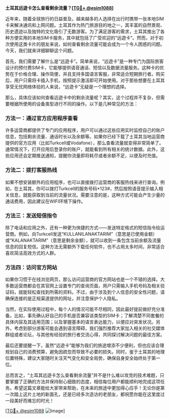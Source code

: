**土耳其远遊卡怎么查看剩余流量？[[TG💪+ @esim1088](https://t.me/s/esim1088)]**

近年来，随着全球旅行的日益普及，越来越多的人选择在出行时携带一张本地SIM卡来解决通讯和上网问题。土耳其作为热门旅游目的地之一，其丰富的自然景观、历史遗迹以及独特的文化吸引了无数游客。为了满足游客的需求，土耳其推出了各种方便实用的本地SIM卡服务，其中就包括了广受欢迎的“远遊卡”。然而，对于初次使用这类卡片的朋友来说，如何查看剩余流量可能会成为一个令人困惑的问题。今天，我们就来详细聊聊这个问题。

首先，我们需要了解什么是“远遊卡”。简单来说，“远遊卡”是一种专门为国际旅客设计的预付费SIM卡，它能够提供语音通话、短信以及数据流量服务。这种卡的优势在于价格合理、操作简便，并且支持多国语言客服，非常适合短期旅行者。购买后，用户只需将卡插入手机，按照提示激活即可开始使用。对于那些想要在土耳其享受无忧网络体验的人来说，“远遊卡”无疑是一个理想的选择。

那么，具体应该如何查看远遊卡中的剩余流量呢？其实，这个过程并不复杂，但需要根据所使用的设备类型进行不同的操作。以下是几种常见的方法：

### 方法一：通过官方应用程序查看

许多运营商都提供了专门的应用程序，用户可以通过这些应用实时监控自己的账户信息，包括剩余流量、通话时长以及余额等。如果你已经下载了土耳其当地运营商提供的官方应用（比如Turkcell或Vodafone），那么查看流量就变得非常简单了。通常情况下，打开应用后登录你的账户，就能看到所有相关的统计数据。此外，这些应用还会定期推送通知，提醒你流量即将耗尽或者余额不足，以便及时充值。

### 方法二：拨打客服热线

如果不想安装额外的应用程序，也可以直接拨打运营商的客服热线来进行查询。例如，在土耳其，你可以拨打Turkcell的服务号码*123#，然后按照语音提示输入相关信息，就能获取到当前的流量状况。需要注意的是，这种方式可能会产生少量的通话费用，因此建议在WIFI环境下操作。

### 方法三：发送短信指令

除了电话和应用之外，还有一种更为快捷的方式——发送特定格式的短信指令给运营商。例如，向Turkcell发送“KULLANILANAKTARIM”（意思是已使用金额）或“KALANAKTARIM”（意思是剩余金额），就可以收到一条包含当前余额及流量信息的回复短信。这种方法无需额外下载任何软件，也不占用太多时间，非常适合喜欢简洁高效方式的人群。

### 方法四：访问官方网站

如果你习惯于在线浏览网页，那么访问运营商的官方网站也是一个不错的选择。大多数运营商都会在其官网上设置专门的查询页面，用户只需输入手机号码及相关验证码，就能轻松查找到所需的资料。不过，由于涉及到个人信息的安全性问题，请确保连接的是正规渠道提供的网址，并注意保护个人隐私。

当然，在实际使用过程中，每个人的情况可能不尽相同，因此最好提前做好充分准备。比如，事先确认好自己的手机是否兼容该类型的SIM卡；了解清楚不同套餐的具体内容及其适用范围；以及掌握基本的语言表达能力，以便应对突发状况。另外，考虑到部分游客可能会遇到语言障碍，我们强烈推荐大家加入相关的社交媒体群组或者论坛，与其他有经验的旅行者交流心得，共同探讨解决问题的最佳方案。

最后还要提醒一下，虽然“远遊卡”能够为我们的旅途增添不少便利，但也应该合理规划自己的消费预算，避免因疏忽而导致不必要的损失。同时，鉴于土耳其的地理位置特殊，建议大家随时关注天气变化和安全局势，确保自身安全始终处于第一位。

总而言之，“土耳其远遊卡怎么查看剩余流量”并不是什么难以攻克的技术难题，只要掌握了正确的方法并保持耐心细致的态度，相信每位用户都能顺利地完成这项任务。希望这篇文章能给大家带来帮助，在未来的旅途中更加得心应手！无论你是第一次踏上这片土地的新面孔，还是已经多次造访的老朋友，都祝愿你能在这里度过一段美好而难忘的时光！

[[TG💪+ @esim1088](https://t.me/s/esim1088) ![Image](https://i.postimg.cc/4NQfJmqS/Snipaste-2025-05-13-00-14-12.png)]